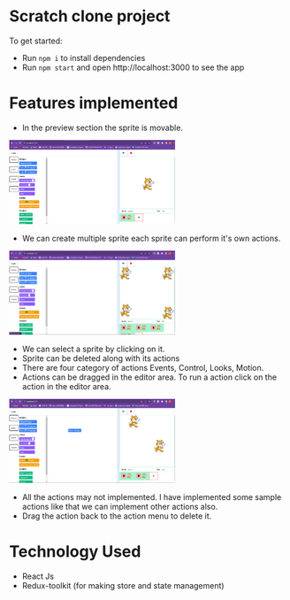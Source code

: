 # Scratch clone project

To get started:

- Run `npm i` to install dependencies
- Run `npm start` and open http://localhost:3000 to see the app

# Features implemented

- In the preview section the sprite is movable.

<img
  src="./assets/scratch-demo-1.png"
  alt="Alt text"
  title="Optional title"
  style="display: inline-block; margin: 0 auto; max-width: 300px">

- We can create multiple sprite each sprite can perform it's own actions.

<img
  src="./assets/scratch-demo-2.png"
  alt="Alt text"
  title="Optional title"
  style="display: inline-block; margin: 0 auto; max-width: 300px">

- We can select a sprite by clicking on it.
- Sprite can be deleted along with its actions
- There are four category of actions Events, Control, Looks, Motion.
- Actions can be dragged in the editor area. To run a action click on the action in the editor area.

<img
  src="./assets/scratch-demo-3.png"
  alt="Alt text"
  title="Optional title"
  style="display: inline-block; margin: 0 auto; max-width: 300px">

- All the actions may not implemented. I have implemented some sample actions like that we can implement other actions also.
- Drag the action back to the action menu to delete it.

# Technology Used
- React Js
- Redux-toolkit (for making store and state management)



